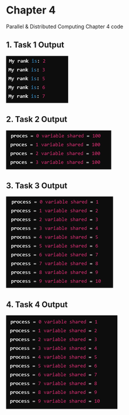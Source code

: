 # Chapter 4

Parallel & Distributed Computing Chapter 4 code

## 1. Task 1 Output
![Task 1](screenshots/task_1.png)

## 2. Task 2 Output
![Task 2](screenshots/task_2.png)

## 3. Task 3 Output
![Task 3](screenshots/task_3.png)

## 4. Task 4 Output
![Task 4](screenshots/task_4.png)
